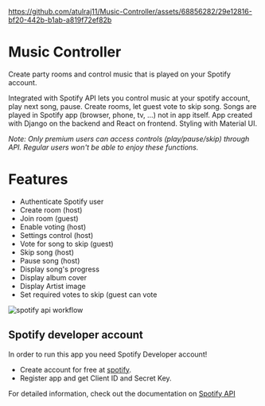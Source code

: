 

https://github.com/atulraj11/Music-Controller/assets/68856282/29e12816-bf20-442b-b1ab-a819f72ef82b


# Music Controller

Create party rooms and control music that is played on your Spotify account.

Integrated with Spotify API lets you control music at your spotify account, play next song, pause. Create rooms, let guest vote to skip song. Songs are played in Spotify app (browser, phone, tv, ...) not in app itself.
App created with Django on the backend and React on frontend. Styling with Material UI.

*Note: Only premium users can access controls (play/pause/skip) through API. Regular users won't be able to enjoy these functions.*

# Features

- Authenticate Spotify user
- Create room (host)
- Join room (guest)
- Enable voting (host)
- Settings control (host)
- Vote for song to skip (guest)
- Skip song (host)
- Pause song (host)
- Display song's progress
- Display album cover
- Display Artist image
- Set required votes to skip (guest can vote

  
![spotify api workflow](https://github.com/atulraj11/Music-Controller/assets/68856282/c886cbda-6d5f-462b-9394-8a81c1fc4027)



## Spotify developer account

In order to run this app you need Spotify Developer account!

- Create account for free at [spotify](https://developer.spotify.com/).
- Register app and get Client ID and Secret Key.

For detailed information, check out the documentation on <a href="https://developer.spotify.com/documentation/general/guides/authorization-guide/">Spotify API</a>
